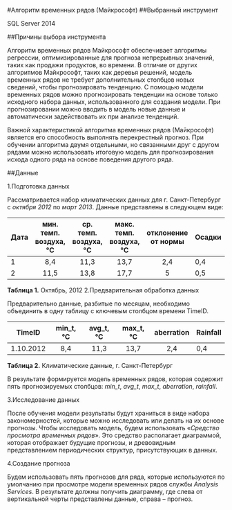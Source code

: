 #Алгоритм временных рядов (Майкрософт)
##Выбранный инструмент

SQL Server 2014

##Причины выбора инструмента

Алгоритм временных рядов Майкрософт обеспечивает алгоритмы регрессии, оптимизированные для прогноза непрерывных значений, таких как продажи продуктов, во времени. 
В отличие от других алгоритмов Майкрософт, таких как деревья решений, модель временных рядов не требует дополнительных столбцов новых сведений, чтобы прогнозировать тенденцию.
С помощью модели временных рядов можно прогнозировать тенденции на основе только исходного набора данных, использованного для создания модели.
При прогнозировании можно вводить в модель новые данные и автоматически задействовать их при анализе тенденций.

Важной характеристикой алгоритма временных рядов (Майкрософт) является его способность выполнять перекрестный прогноз.
При обучении алгоритма двумя отдельными, но связанными друг с другом рядами можно использовать итоговую модель для прогнозирования исхода одного ряда на основе поведения другого ряда.

##Данные

1.Подготовка данных 

Рассматривается набор климатических данных для г. Санкт-Петербург с *октября 2012* по *март 2013*. Данные представлены в следующем виде:

| Дата | мин. темп. воздуха,°C | ср. темп. воздуха,°C | макс. темп. воздуха,°C | отклонение от нормы | Осадки |
|------|:---------------------:|:--------------------:|:----------------------:|:-------------------:|:-------|
|1     | 8,4                   |11,3                  |13,7                    |2,4                  |0,4     |
|2     | 11,5                  |13,8                  |17,7                    |5                    |0,5     |

**Таблица 1.** Октябрь, 2012
2.Предварительная обработка данных

Предварительно данные, разбитые по месяцам, необходимо объединить в одну таблицу с ключевым столбцом времени TimeID.

| TimeID  | min\_t,°C | avg\_t,°C | max\_t,°C | aberration | Rainfall |
|---------|:---------:|:----------:|:--------:|:----------:|:---------|
|1.10.2012|8,4        |11,3        |13,7      |2,4         |0,4       |

**Таблица 2.** Климатические данные, г. Санкт-Петербург

В результате формируется модель временных рядов, которая содержит пять прогнозируемых столбцов: *min\_t*, *avg\_t*, *max\_t*, *aberration*, *rainfall*.

3.Исследование данных

После обучения модели результаты будут храниться в виде набора закономерностей, которые можно исследовать или делать на их основе прогнозы.
Чтобы исследовать модель, будем использовать «*Средство просмотра временных рядов*». Это средство располагает диаграммой, которая отображает будущие прогнозы, и 
древовидным представлением периодических структур, присутствующих в данных.

4.Создание прогноза

Будем использовать пять прогнозов для ряда, которые используются по умолчанию при просмотре модели временных рядов службы *Analysis Services*. 
В результате должны получить диаграмму, где слева от вертикальной черты представлены данные, справа – прогноз.
 
